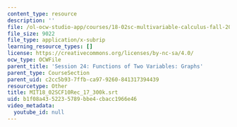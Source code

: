 ```yaml
---
content_type: resource
description: ''
file: /ol-ocw-studio-app/courses/18-02sc-multivariable-calculus-fall-2010/b1f08a4352235789bbe4cbacc1966e46_MIT18_02SCF10Rec_17_300k.vtt
file_size: 9022
file_type: application/x-subrip
learning_resource_types: []
license: https://creativecommons.org/licenses/by-nc-sa/4.0/
ocw_type: OCWFile
parent_title: 'Session 24: Functions of Two Variables: Graphs'
parent_type: CourseSection
parent_uid: c2cc5b93-7ffb-ca97-9260-841317394439
resourcetype: Other
title: MIT18_02SCF10Rec_17_300k.srt
uid: b1f08a43-5223-5789-bbe4-cbacc1966e46
video_metadata:
  youtube_id: null
---
```

